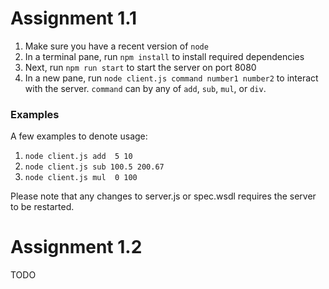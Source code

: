 # Assignment 1.1

1. Make sure you have a recent version of `node`
2. In a terminal pane, run `npm install` to install required dependencies
3. Next, run `npm run start` to start the server on port 8080
4. In a new  pane, run `node client.js command number1 number2` to interact with the server. 
   `command` can by any of `add`, `sub`, `mul`, or `div`. 


### Examples
A few examples to denote usage:
1. `node client.js add  5 10`
2. `node client.js sub 100.5 200.67`
3. `node client.js mul  0 100`

Please note that any changes to server.js or spec.wsdl requires the server to be restarted.

# Assignment 1.2

TODO
